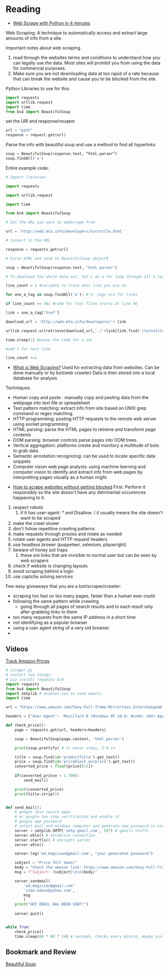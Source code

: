 # Reading

-   [Web Scrape with Python in 4 minutes](https://towardsdatascience.com/how-to-web-scrape-with-python-in-4-minutes-bc49186a8460)

Web Scraping: A technique to automatically access and extract large amounts of info from a site. 

Important notes about web scraping
1. read through the websites terms and conditions to understand how you can legally use the data. Most sites will prohibit you from using the data for commercial purposes. 
2. Make sure you are not downloading data at too rapid of a rate because that can break the website and cause you to be blocked from the site. 

Python Libraries to use for this:  
```python
import requests  
import urllib.request  
import time  
from bs4 import BeautifulSoup
```

set the URl and response/reuqest
```python
url = "path"
response = request.get(url)
```

Parse the info with beautiful soup and use a method to find all hyperlinks
```python
soup = BeautifulSoup(response.text, “html.parser”)
soup.findAll('a')
```


Entire example code: 
```python
# Import libraries

import requests

import urllib.request

import time

from bs4 import BeautifulSoup

# Set the URL you want to webscrape from

url = 'http://web.mta.info/developers/turnstile.html'

# Connect to the URL

response = requests.get(url)

# Parse HTML and save to BeautifulSoup object¶

soup = BeautifulSoup(response.text, "html.parser")

# To download the whole data set, let's do a for loop through all a tags

line_count = 1 #variable to track what line you are on

for one_a_tag in soup.findAll('a'): #'a' tags are for links

if line_count >= 36: #code for text files starts at line 36

link = one_a_tag['href']

download_url = 'http://web.mta.info/developers/'+ link

urllib.request.urlretrieve(download_url,'./'+link[link.find('/turnstile_')+1:])

time.sleep(1) #pause the code for a sec

#add 1 for next line

line_count +=1
```

-   [What is Web Scraping?](https://en.wikipedia.org/wiki/Web_scraping)
Used for extracting data from websites. 
Can be done manually or by bot(web crawler)
Data is then stored into a local database for analysis 

Techniques: 
*  Human copy and paste : manually copy and pasting data from the webpage into text file or spreadsheet
* Text pattern matching: extract info from site based on UNIX grep command or regex matching. 
* HTTP programming: posting HTTP requests to the remote web server using socket programming
* HTML parsing: parse the HTML pages to retreive and transform page contents
* DOM parsing: browser controls parse pages into DOM trees. 
* Vertical aggregation: platforms create and monitory a multitude of bots to grab data
* Semantic annotation recognizing: can be used to locate specific data snippets 
* Computer vision web page analysis: using machine learning and computer vision to identify and extract info from web pages by interpretting pages visually as a human might

-   [How to scrape websites without getting blocked](https://www.scrapehero.com/how-to-prevent-getting-blacklisted-while-scraping/)
First. Perform it responsibly so the site doesn't have any detrimental occurences happening to it. 
1. respect robots
	1. if it has user-agent: * and Disallow: / it usually means the site doesn't want to be scraped
2. make the crawl slower
3. don't follow repetitive crawling patterns
4. make requests through proxies and rotate as needed
5. rotate user agents and HTTP request headers
6. use headless brower (puppeteer, selenium, playwright)
7. beware of honey  pot traps
	1. these are links that are invisible to normal user but can be seen by web scrapers
8. check if website is changing layouts
9. avoid scraping behind a login
10. use captcha solving services

Few easy giveaways that you are a bot/scraper/crawler:
* scraping too fast on too many pages, faster than a human ever could
* following the same pattern while crawling 
	* going through all pages of search results and to each result only after grabbing links to them 
* too many requests from the same IP address in a short time
* not identifying as a popular browser 
* using a user agent string of a very old browser
* 

## Videos

[Track Amazon Prices](https://www.youtube.com/watch?v=Bg9r_yLk7VY)

```python
# scraper.py
# install two things
# pip install requests bs4
import requests
from bs4 import BeautifulSoup
import smtplib # enables you to send emails
import time

url = "https://www.amazon.com/Sony-Full-frame-Mirrorless-Interchangeable-Camera/dp/B09JZT6YK5/ref=sr_1_1?keywords=sony+e7+camera&qid=1652149071&sprefix=sony+e7%2Caps%2C397&sr=8-1"

headers = {"User-Agent": 'Mozilla/5.0 (Windows NT 10.0; Win64; x64) AppleWebKit/537.36 (KHTML, like Gecko) Chrome/101.0.4951.54 Safari/537.36'}

def check_price():
	page = requests.get(url, headers=headers)

	soup = BeautifulSoup(page.content, 'html.parser')

	print(soup.prettify) # it never stops, I'm in

	title = soup.find(id='productTitle').get_text()
	price = soup.find(id='priceblock_ourprice').get_text()
	converted_price = float(price[0:5])
	
	if(converted_prince < 1.700):
		send_mail()

	print(converted_price)
	print(title.strip())


def send_mail():
	# google less secure apps 
	# or google two step verification and enable it
	# google app password
	# select mail and windows computer and generate new password to use 
	server = smtplib.SMTP('smtp.gmail.com', 587) # gmails stuffs
	server.ehlo() # establish connection
	server.startls() # encrypts server
	server.ehlo()

	server.log('ed.magician@gmail.com', "your generated password")

	subject = "Price fell down!"
	body = "Check the amazon link: https://www.amazon.com/Sony-Full-frame-Mirrorless-Interchangeable-Camera/dp/B09JZT6YK5/ref=sr_1_1?keywords=sony+e7+camera&qid=1652149071&sprefix=sony+e7%2Caps%2C397&sr=8-1"
	msg = f"Subject: {subject}\n\n{body}"

	server.sendmail(
		'ed.magician@gmail.com'
		'simo.edwin@yahoo.com',
		msg
		)
	print("HEY EMAIL HAs BEEN SENT!")
	
	server.quit()


while True: 
	check_price()
	time.sleep(60 * 60 * 24) # seconds, checks every minute, maybe instead change it to once a day :P else you will cause them to block you
``` 

## Bookmark and Review

[Beautiful Soup](https://www.crummy.com/software/BeautifulSoup/)
